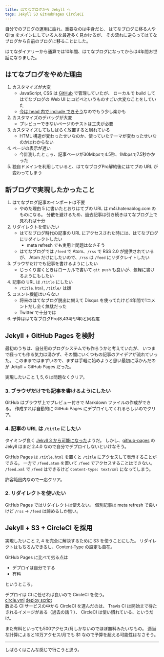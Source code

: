 ```yaml
---
title: はてなブログから Jekyll へ
tags: Jekyll S3 GitHubPages CircleCI
---
```

自分でのブログの運用に疲れ、重要なのは中身だと、
はてなブログに移る人や Qiita をメインにしている人を最近多く見かけるが、
その流れに逆らってはてなブログから自前のブログに移ることにした。

はてなダイアリーから通算では10年間、はてなブログになってからは4年間お世話になりました。


## はてなブログをやめた理由

1. カスタマイズが大変
    * JavaScript, CSS は [GitHub](https://github.com/m4i/m4i.hatenablog.com) で管理していたが、
      ローカルで build してはてなブログの Web UI にコピペというものすごい大変なことをしていた
    * [今は head 内で include できそう](http://staff.hatenablog.com/entry/2014/02/19/191316)なのでもう少し楽かも
1. カスタマイズのデバッグが大変
    * プレビューできないページのテストは工夫が必要
1. カスタマイズしてもしばらく放置すると崩れている
    * HTML 構造が変わったせいなのか、使っていたテーマが変わったせいなのかはわからない
1. ページの表示が遅い
    * 今計測したところ、記事ページが30Mbpsで4.5秒、1Mbpsで7.5秒かかった
1. 独自ドメインを利用していると、はてなブログPro解約後にはてブの URL が変わってしまう


## 新ブログで実現したかったこと

1. はてなブログ記事のインポートは不要
    * やめた理由 5 に書いたとおりはてブの URL は m4i.hatenablog.com のものになる。
      分散を避けるため、過去記事は引き続きはてなブログ上で見れれば十分
1. リダイレクトを使いたい
    * はてなブログ時代の記事の URL にアクセスされた時には、はてなブログにリダイレクトしたい
        * meta refresh でも実用上問題はなさそう
    * はてなブログでは `/feed` で Atom、`/rss` で RSS 2.0 が提供されているが、
      Atom だけにしたいので、`/rss` は `/feed` にリダクレイトしたい
1. ブラウザだけでも記事を書けるようにしたい
    * じっくり書くときはローカルで書いて `git push` も良いが、気軽に書けるようにもしたい
1. 記事の URL は `/title` にしたい
    * `/title.html`, `/title/` は嫌
1. コメント機能はいらない
    * 将来のはてなブログ脱出に備えて Disqus を使ってたけど4年間で1コメントだし全く無駄だった
    * Twitter で十分では
1. 予算ははてなブログPro(8,434円/年)と同程度


## Jekyll + GitHub Pages を検討

最初のうちは、自分用のブログシステムでも作ろうかと考えていたが、
いつまで経っても作る気力は湧かず、その間にいくつもの記事のアイデアが流れていった。
このままではまずいので、まずは手軽に始めようと思い最初に浮かんだのが Jekyll + GitHub Pages だった。

実現したいこと 1, 5, 6 は問題なくクリア。

### 3. ブラウザだけでも記事を書けるようにしたい

GitHub はブラウザ上でプレビュー付きで Markdown ファイルの作成ができる。
作成すれば自動的に GitHub Pages にデプロイしてくれるらしいのでクリア。

### 4. 記事の URL は `/title` にしたい

タイミング良く [Jekyll 3 から可能になった](http://jekyllrb.com/docs/permalinks/#extensionless-permalinks)ようだ。
しかし、[github-pages](https://rubygems.org/gems/github-pages/versions/39) の
Jekyll はまだ 2.4.0 なので自分でデプロイしないといけなそう。

GitHub Pages は `/title.html` を置くと `/title` にアクセスして表示することができる。
一方で `/feed.atom` を置いて `/feed` でアクセスすることはできない。
`/feed.xml` で `/feed` はできるけど `Content-type: text/xml` になってしまう。

許容範囲内なので一応クリア。

### 2. リダイレクトを使いたい

GitHub Pages ではリダイレクトは使えない。
個別記事は meta refresh で良いけど `/rss` -> `/feed` は諦めるしか無い。


## Jekyll + S3 + CircleCI を採用

実現したいこと 2, 4 を完全に解決するために S3 を使うことにした。
リダイレクトはもちろんできるし、Content-Type の設定も自在。

GitHub Pages に比べて劣る点は

* デプロイは自分でする
* 有料

というところ。

デプロイは CI に任せれば良いので CircleCI を使う。  
[circle.yml](https://github.com/m4i/blog.m4i.jp/blob/ed97d2df4016509b7431277492e8fe7dee69c98b/circle.yml)
[deploy script](https://github.com/m4i/blog.m4i.jp/blob/ed97d2df4016509b7431277492e8fe7dee69c98b/bin/deploy)  
数ある CI サービスの中から CircleCI を選んだのは、
Travis CI は開始まで待たされるイメージがある（過去の話？）、
CircleCI は使い慣れている、というだけ。

また有料といっても500アクセス/月しかないのでほぼ無料みたいなもの。
適当な計算によると10万アクセス/月でも $1 なので予算を超える可能性はなさそう。

---

しばらくはこんな感じで行こうと思う。
